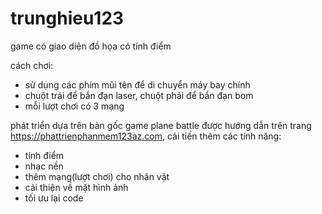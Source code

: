 # trunghieu123

game có giao diện đồ họa
có tính điểm

cách chơi:
- sử dụng các phím mũi tên để di chuyển máy bay chính
- chuột trái để bắn đạn laser, chuột phải để bắn đạn bom
- mỗi lượt chơi có 3 mạng

phát triển dựa trên bản gốc game plane battle được hướng dẫn trên trang https://phattrienphanmem123az.com, cải tiến
thêm các tính năng:
- tính điểm
- nhạc nền
- thêm mạng(lượt chơi) cho nhân vật
- cải thiện về mặt hình ảnh
- tối ưu lại code
